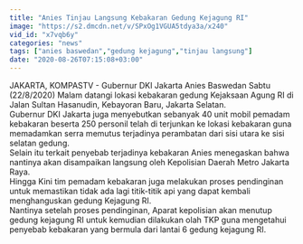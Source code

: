 ```yaml
---
title: "Anies Tinjau Langsung Kebakaran Gedung Kejagung RI"
image: "https://s2.dmcdn.net/v/SPxOg1VGUA5tdya3a/x240"
vid_id: "x7vqb6y"
categories: "news"
tags: ["anies baswedan","gedung kejagung","tinjau langsung"]
date: "2020-08-26T07:15:08+03:00"
---
```

JAKARTA, KOMPASTV - Gubernur DKI Jakarta Anies Baswedan Sabtu (22/8/2020) Malam datangi lokasi kebakaran gedung Kejaksaan Agung RI  di Jalan Sultan Hasanudin, Kebayoran Baru, Jakarta Selatan.   <br>Gubernur DKI Jakarta juga menyebutkan sebanyak 40 unit mobil pemadam kebakaran beserta 250 personil telah di terjunkan ke lokasi kebakaran guna memadamkan serra memutus terjadinya perambatan dari sisi utara ke sisi selatan gedung.   <br>Selain itu terkait penyebab terjadinya kebakaran Anies menegaskan bahwa nantinya akan disampaikan langsung oleh Kepolisian Daerah Metro Jakarta Raya.   <br>Hingga Kini tim pemadam kebakaran juga melakukan proses pendinginan untuk memastikan tidak ada lagi titik-titik api yang dapat kembali menghanguskan gedung Kejagung RI.   <br>Nantinya setelah proses pendinginan, Aparat kepolisian akan menutup gedung kejagung RI untuk kemudian dilakukan olah TKP guna mengetahui penyebab kebakaran yang bermula dari lantai 6 gedung kejagung RI.   <br>
